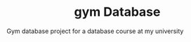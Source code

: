 <h1 align='center'> gym Database </h1>

Gym database project for a database course at my university
